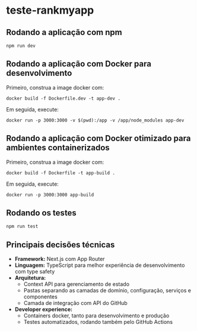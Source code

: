 # teste-rankmyapp

## Rodando a aplicação com npm

```
npm run dev
```

## Rodando a aplicação com Docker para desenvolvimento

Primeiro, construa a image docker com:

```
docker build -f Dockerfile.dev -t app-dev .
```

Em seguida, execute:

```
docker run -p 3000:3000 -v $(pwd):/app -v /app/node_modules app-dev
```

## Rodando a aplicação com Docker otimizado para ambientes containerizados

Primeiro, construa a image docker com:

```
docker build -f Dockerfile -t app-build .
```

Em seguida, execute:

```
docker run -p 3000:3000 app-build
```

## Rodando os testes

```
npm run test
```

## Principais decisões técnicas

- **Framework:** Next.js com App Router
- **Linguagem:** TypeScript para melhor experiência de desenvolvimento com type safety
- **Arquitetura:**
  - Context API para gerenciamento de estado
  - Pastas separando as camadas de domínio, configuração, serviços e componentes
  - Camada de integração com API do GitHub
- **Developer experience:**
  - Containers docker, tanto para desenvolvimento e produção
  - Testes automatizados, rodando também pelo GitHub Actions
